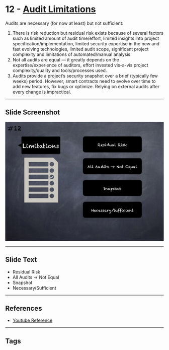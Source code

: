 
# 12 - [Audit Limitations](./Audit%20Limitations.md)

Audits are necessary (for now at least) but not sufficient:
1. There is risk reduction but residual risk exists because of several factors such as limited amount of audit time/effort, limited insights into project specification/implementation, limited security expertise in the new and fast evolving technologies, limited audit scope, significant project complexity and limitations of automated/manual analysis.
2. Not all audits are equal — it greatly depends on the expertise/experience of auditors, effort invested vis-a-vis project complexity/quality and tools/processes used.
3. Audits provide a project’s security snapshot over a brief (typically few weeks) period. However, smart contracts need to evolve over time to add new features, fix bugs or optimize. Relying on external audits after every change is impractical. 
___
## Slide Screenshot
![012.png](../../images/6.%20Audit%20Techniques%20and%20Tools%20101/012.png)
___
## Slide Text
- Residual Risk
- All Audits -> Not Equal
- Snapshot
- Necessary/Sufficient
___
## References
- [Youtube Reference](https://youtu.be/M0C7z3TE5Go?t=828)
___
## Tags
